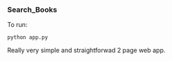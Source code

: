 ### Search_Books

To run:

```
python app.py
```

Really very simple and straightforwad 2 page web app. 
